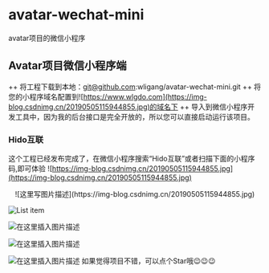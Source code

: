 # avatar-wechat-mini
avatar项目的微信小程序

## Avatar项目微信小程序端
++ 将工程下载到本地：git@github.com:wligang/avatar-wechat-mini.git
++ 将您的小程序域名配置到![https://www.wlgdo.com](https://img-blog.csdnimg.cn/20190505115944855.jpg)的域名下
++ 导入到微信小程序开发工具中，因为我的后台接口是完全开放的，所以您可以直接启动运行该项目。


### Hido互联
这个工程已经发布完成了，在微信小程序搜索“Hido互联”或者扫描下面的小程序码,即可体验
![https://img-blog.csdnimg.cn/20190505115944855.jpg](https://img-blog.csdnimg.cn/20190505115944855.jpg)

<div align=center>![这里写图片描述](https://img-blog.csdnimg.cn/20190505115944855.jpg)</div>


![List item](https://img-blog.csdnimg.cn/20190506121130640.jpg?x-oss-process=image/watermark,type_ZmFuZ3poZW5naGVpdGk,shadow_10,text_aHR0cHM6Ly9ibG9nLmNzZG4ubmV0L0xlZWdvb1dhbmc=,size_4,color_FFFFFF,t_70)

![在这里插入图片描述](https://img-blog.csdnimg.cn/20190506121145624.jpg?x-oss-process=image/watermark,type_ZmFuZ3poZW5naGVpdGk,shadow_10,text_aHR0cHM6Ly9ibG9nLmNzZG4ubmV0L0xlZWdvb1dhbmc=,size_16,color_FFFFFF,t_70)

![在这里插入图片描述](https://img-blog.csdnimg.cn/20190506121156678.jpg?x-oss-process=image/watermark,type_ZmFuZ3poZW5naGVpdGk,shadow_10,text_aHR0cHM6Ly9ibG9nLmNzZG4ubmV0L0xlZWdvb1dhbmc=,size_16,color_FFFFFF,t_70)

![在这里插入图片描述](https://img-blog.csdnimg.cn/20190506121209283.jpg?x-oss-process=image/watermark,type_ZmFuZ3poZW5naGVpdGk,shadow_10,text_aHR0cHM6Ly9ibG9nLmNzZG4ubmV0L0xlZWdvb1dhbmc=,size_16,color_FFFFFF,t_70)
如果觉得项目不错，可以点个Star哦😉😉😉




